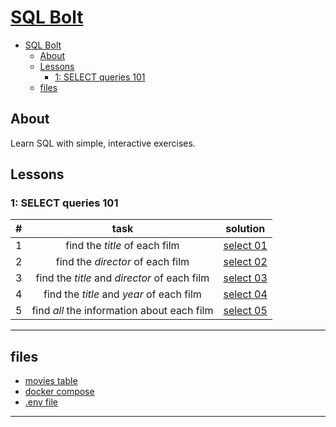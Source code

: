 # [SQL Bolt](https://sqlbolt.com)

- [SQL Bolt](#sql-bolt)
  - [About](#about)
  - [Lessons](#lessons)
    - [1: SELECT queries 101](#1-select-queries-101)
  - [files](#files)

## About
Learn SQL with simple, interactive exercises.

## Lessons
### 1: SELECT queries 101

#|task|solution
:-:|:-:|:-:
1|find the *title* of each film|[select 01](./solution/ex01/task01_01.sql)
2|find the *director* of each film|[select 02](./solution/ex01/task01_02.sql)
3|find the *title* and *director* of each film|[select 03](./solution/ex01/task01_03.sql)
4|find the *title* and *year* of each film|[select 04](./solution/ex01/task01_04.sql)
5|find *all* the information about each film|[select 05](./solution/ex01/task01_05.sql)
<hr/>

## files
- [movies table](./db/init/init.sql)
- [docker compose](./db/docker-compose.yml)
- [.env file](./db/.env)
<hr/>

